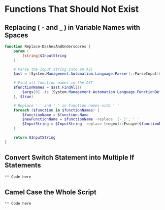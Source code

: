 # Functions That Should Not Exist

## Replacing ( - and _ ) in Variable Names with Spaces

```powershell
function Replace-DashesAndUnderscores {
    param (
        [string]$InputString
    )

    # Parse the input string into an AST
    $ast = [System.Management.Automation.Language.Parser]::ParseInput($InputString, [ref]$null, [ref]$null)

    # Find all function names in the AST
    $functionNames = $ast.FindAll({ 
        $args[0] -is [System.Management.Automation.Language.FunctionDefinitionAst]
    }, $true)

    # Replace '-' and '_' in function names with ' '
    foreach ($function in $functionNames) {
        $functionName = $function.Name
        $newFunctionName = $functionName -replace '[-_]', ' '
        $InputString = $InputString -replace [regex]::Escape($functionName), $newFunctionName
    }

    return $InputString
}
```

## Convert Switch Statement into Multiple If Statements

```powershell
** Code here
```

## Camel Case the Whole Script

```powershell
** Code here
```
